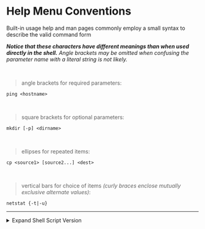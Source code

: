 # Help Menu Conventions

Built-in usage help and man pages commonly employ a small syntax to describe the valid command form

***Notice that these characters have different meanings than when used directly in the shell.***
*Angle brackets may be omitted when confusing the parameter name with a literal string is not likely.*

<br>

> angle brackets for required parameters:
```shell
ping <hostname>
```

<br>

> square brackets for optional parameters:
```shell
mkdir [-p] <dirname>
```

<br>

> ellipses for repeated items:
```shell
cp <source1> [source2...] <dest>
```

<br>

> vertical bars for choice of items *(curly braces enclose mutually exclusive alternate values)*:
```shell
netstat {-t|-u}
```


---


<details>
<summary>Expand Shell Script Version</summary>

```shell
#   ===============================================================
#   |                    HELP MENU STANDARDS
#   |==============================================================
#   |------------------------------------------------------------
#   |
#   | angle brackets for required parameters:
#   |     ping <hostname>
#   |
#   |------------------------------------------------------------
#   |
#   | square brackets for optional parameters:
#   |     mkdir [-p] <dirname>
#   |
#   |------------------------------------------------------------
#   |
#   | ellipses for repeated items:
#   |     cp <source1> [source2...] <dest>
#   |
#   |------------------------------------------------------------
#   |
#   | vertical bars for choice of items:
#   |     netstat {-t|-u}
#   |
#   | (curly braces enclose mutually exclusive alternate values)
#   |
#   |------------------------------------------------------------
#   |==============================================================
#   |                    HELP MENU STANDARDS
#   ===============================================================
```

</details>
